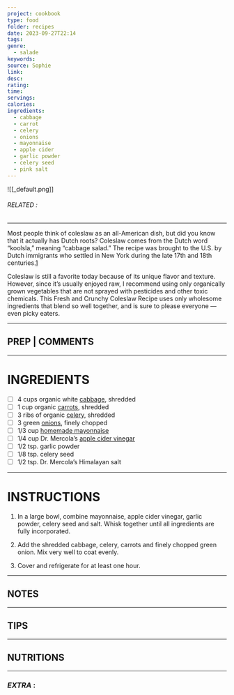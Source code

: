 ```yaml
---
project: cookbook
type: food
folder: recipes
date: 2023-09-27T22:14
tags: 
genre:
  - salade
keywords: 
source: Sophie
link: 
desc: 
rating: 
time: 
servings: 
calories: 
ingredients:
  - cabbage
  - carrot
  - celery
  - onions
  - mayonnaise
  - apple cider
  - garlic powder
  - celery seed
  - pink salt
---
```


![[_default.png]]
###### *RELATED* : 
---
Most people think of coleslaw as an all-American dish, but did you know that it actually has Dutch roots? Coleslaw comes from the Dutch word “koolsla,” meaning “cabbage salad.” The recipe was brought to the U.S. by Dutch immigrants who settled in New York during the late 17th and 18th centuries.[1](http://recipes.mercola.com/crunchy-coleslaw-recipe.aspx?utm_source=dnl&utm_medium=email&utm_content=art2&utm_campaign=20170528Z1_UCM&et_cid=DM147011&et_rid=2021584984#_edn1)

Coleslaw is still a favorite today because of its unique flavor and texture. However, since it’s usually enjoyed raw, I recommend using only organically grown vegetables that are not sprayed with pesticides and other toxic chemicals. This Fresh and Crunchy Coleslaw Recipe uses only wholesome ingredients that blend so well together, and is sure to please everyone — even picky eaters.

---
## PREP | COMMENTS



---
# INGREDIENTS

- [ ] 4 cups organic white [cabbage](http://foodfacts.mercola.com/cabbage.html), shredded
- [ ] 1 cup organic [carrots](http://foodfacts.mercola.com/carrot.html), shredded
- [ ] 3 ribs of organic [celery](http://foodfacts.mercola.com/celery.html), shredded
- [ ] 3 green [onions](http://foodfacts.mercola.com/onion.html), finely chopped
- [ ] 1/3 cup [homemade mayonnaise](http://recipes.mercola.com/homemade-condiment-recipes.aspx)
- [ ] 1/4 cup Dr. Mercola’s [apple cider vinegar](http://articles.mercola.com/sites/articles/archive/2015/03/21/apple-cider-vinegar-uses.aspx)
- [ ] 1/2 tsp. garlic powder
- [ ] 1/8 tsp. celery seed
- [ ] 1/2 tsp. Dr. Mercola’s Himalayan salt

---
# INSTRUCTIONS

1. In a large bowl, combine mayonnaise, apple cider vinegar, garlic powder, celery seed and salt. Whisk together until all ingredients are fully incorporated.
    
2. Add the shredded cabbage, celery, carrots and finely chopped green onion. Mix very well to coat evenly.
    
3. Cover and refrigerate for at least one hour.

---
## NOTES



---
## TIPS



---
## NUTRITIONS



---
### *EXTRA* :



